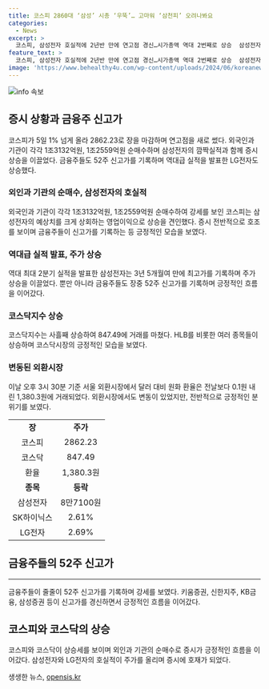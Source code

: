 ```yaml
---
title: 코스피 2860대 ‘삼성’ 시총 ‘우뚝’… 고마워 ‘삼천피’ 오려나봐요
categories:
  - News
excerpt: >
  코스피, 삼성전자 호실적에 2년반 만에 연고점 경신…시가총액 역대 2번째로 상승  삼성전자의 깜짝 호실적에 힘입어 코스피가 5일 1.32% 상승, 2862.23로 장을 마무리하며 2년 반 만에 최고치를 경신했다. 시가총액도 2338조3150억원으로 역대 2번째로 기록하며 금융주도 신고가를 기록했고, 코스닥도 상승세를 이어가는 양상을 보였다.
feature_text: >
  코스피, 삼성전자 호실적에 2년반 만에 연고점 경신…시가총액 역대 2번째로 상승  삼성전자의 깜짝 호실적에 힘입어 코스피가 5일 1.32% 상승, 2862.23로 장을 마무리하며 2년 반 만에 최고치를 경신했다. 시가총액도 2338조3150억원으로 역대 2번째로 기록하며 금융주도 신고가를 기록했고, 코스닥도 상승세를 이어가는 양상을 보였다.
image: 'https://www.behealthy4u.com/wp-content/uploads/2024/06/koreanews.jpg'
---
```


<p><img src="https://www.behealthy4u.com/wp-content/uploads/2024/06/koreanews.jpg" alt="info 속보" /></p>

<h2 data-ke-size="size26">증시 상황과 금융주 신고가</h2>

<p data-ke-size="size16">코스피가 5일 1% 넘게 올라 2862.23로 장을 마감하며 연고점을 새로 썼다. 외국인과 기관이 각각 1조3132억원, 1조2559억원 순매수하며 삼성전자의 깜짝실적과 함께 증시 상승을 이끌었다. 금융주들도 52주 신고가를 기록하며 역대급 실적을 발표한 LG전자도 상승했다.</p>

<h3 data-ke-size="size24">외인과 기관의 순매수, 삼성전자의 호실적</h3>

<p data-ke-size="size16">외국인과 기관이 각각 1조3132억원, 1조2559억원 순매수하여 강세를 보인 코스피는 삼성전자의 예상치를 크게 상회하는 영업이익으로 상승을 견인했다. 증시 전반적으로 호조를 보이며 금융주들이 신고가를 기록하는 등 긍정적인 모습을 보였다.</p>

<h3 data-ke-size="size24">역대급 실적 발표, 주가 상승</h3>

<p data-ke-size="size16">역대 최대 2분기 실적을 발표한 삼성전자는 3년 5개월여 만에 최고가를 기록하며 주가 상승을 이끌었다. 뿐만 아니라 금융주들도 장중 52주 신고가를 기록하며 긍정적인 흐름을 이어갔다.</p>

<h3 data-ke-size="size24">코스닥지수 상승</h3>

<p data-ke-size="size16">코스닥지수는 사흘째 상승하여 847.49에 거래를 마쳤다. HLB를 비롯한 여러 종목들이 상승하며 코스닥시장의 긍정적인 모습을 보였다.</p>

<h3 data-ke-size="size24">변동된 외환시장</h3>

<p data-ke-size="size16">이날 오후 3시 30분 기준 서울 외환시장에서 달러 대비 원화 환율은 전날보다 0.1원 내린 1,380.3원에 거래되었다. 외환시장에서도 변동이 있었지만, 전반적으로 긍정적인 분위기를 보였다.</p>

<table>
    <tbody>
        <tr>
            <td style="text-align: center; height: 17px;"><b>장</b></td>
            <td style="text-align: center; height: 17px;"><b>주가</b></td>
        </tr>
        <tr>
            <td style="text-align: center; height: 17px;">코스피</td>
            <td style="text-align: center; height: 17px;">2862.23</td>
        </tr>
        <tr>
            <td style="text-align: center; height: 17px;">코스닥</td>
            <td style="text-align: center; height: 17px;">847.49</td>
        </tr>
        <tr>
            <td style="text-align: center; height: 17px;">환율</td>
            <td style="text-align: center; height: 17px;">1,380.3원</td>
        </tr>
        <tr>
            <td style="text-align: center; height: 17px;"><b>종목</b></td>
            <td style="text-align: center; height: 17px;"><b>등락</b></td>
        </tr>
        <tr>
            <td style="text-align: center; height: 17px;">삼성전자</td>
            <td style="text-align: center; height: 17px;">8만7100원</td>
        </tr>
        <tr>
            <td style="text-align: center; height: 17px;">SK하이닉스</td>
            <td style="text-align: center; height: 17px;">2.61%</td>
        </tr>
        <tr>
            <td style="text-align: center; height: 17px;">LG전자</td>
            <td style="text-align: center; height: 17px;">2.69%</td>
        </tr>
    </tbody>
</table>

<h2 data-ke-size="size26">금융주들의 52주 신고가</h2>

<hr>

<p data-ke-size="size16">금융주들이 줄줄이 52주 신고가를 기록하며 강세를 보였다. 키움증권, 신한지주, KB금융, 삼성증권 등이 신고가를 경신하면서 긍정적인 흐름을 이어갔다.</p>

<h2 data-ke-size="size26">코스피와 코스닥의 상승</h2>

<p data-ke-size="size16">코스피와 코스닥이 상승세를 보이며 외인과 기관의 순매수로 증시가 긍정적인 흐름을 이어갔다. 삼성전자와 LG전자의 호실적이 주가를 올리며 증시에 호재가 되었다.</p>
생생한 뉴스, <a href="https://opensis.kr" rel="dofollow">opensis.kr</a>


